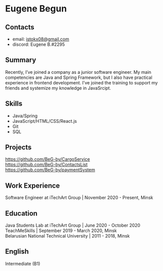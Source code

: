 # Eugene Begun
## Contacts
* email: istokx08@gmail.com
* discord: Eugene B.#2295
## Summary
Recently, I’ve joined a company as a junior software engineer. My main competencies are Java
and Spring Framework, but I also have practical
experience in frontend development. I've joined the training to support my friends and systemize my knowledge in JavaSrcipt.
## Skills
 * Java/Spring
 * JavaScript/HTML/CSS/React.js
 * Git
 * SQL
## Projects
https://github.com/BeG-by/CargoService <br>
https://github.com/BeG-by/ContactsList <br>
https://github.com/BeG-by/paymentSystem <br>
## Work Experience
Software Engineer at iTechArt Group | November 2020 - Present, Minsk
## Education
Java Students Lab at iTechArt Group | June 2020 - October 2020 <br>
TeachMeSkills | September 2019 - March 2020, Minsk <br>
Belarusian National Technical University | 2011 - 2018, Minsk <br>
## English
Intermediate (B1)
